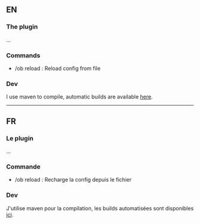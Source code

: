 ## EN

### The plugin

...

### Commands

+ /ob reload : Reload config from file

### Dev

I use maven to compile, automatic builds are available [here](https://drone.io/github.com/bendem/OreBroadcast/files).

---------------------

## FR

### Le plugin

...

### Commande

+ /ob reload : Recharge la config depuis le fichier

### Dev

J'utilise maven pour la compilation, les builds automatisées sont disponibles [ici](https://drone.io/github.com/bendem/OreBroadcast/files).
